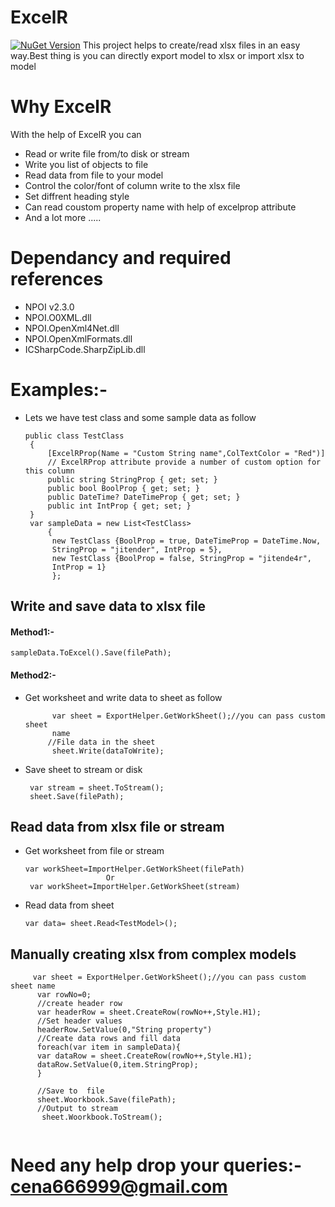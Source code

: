 # ExcelR 
[![NuGet Version](https://img.shields.io/badge/nuget-v1.0.1-blue.svg)](https://www.nuget.org/packages/ExcelR/) 
This project  helps to create/read xlsx files in an easy way.Best thing is you can directly export model to xlsx or import xlsx to model

# Why ExcelR
With the help of ExcelR you can
- Read or write file from/to disk or stream
- Write you list of objects to file 
- Read data from file to your model
- Control the color/font of column write to the xlsx file
- Set diffrent heading style
- Can read coustom property name with help of excelprop attribute
- And a lot more .....

# Dependancy and required references 
- NPOI v2.3.0
- NPOI.O0XML.dll
- NPOI.OpenXml4Net.dll
- NPOI.OpenXmlFormats.dll
- ICSharpCode.SharpZipLib.dll

# Examples:-
* Lets we have test class and some sample data as follow
  
   ```
   public class TestClass
    {
        [ExcelRProp(Name = "Custom String name",ColTextColor = "Red")] 
        // ExcelRProp attribute provide a number of custom option for this column
        public string StringProp { get; set; }
        public bool BoolProp { get; set; }
        public DateTime? DateTimeProp { get; set; }
        public int IntProp { get; set; }
    }
    var sampleData = new List<TestClass>
        {
         new TestClass {BoolProp = true, DateTimeProp = DateTime.Now, 
         StringProp = "jitender", IntProp = 5},
         new TestClass {BoolProp = false, StringProp = "jitende4r", 
         IntProp = 1}
         };
    ```
## Write and save data to xlsx file

#### Method1:-
```
sampleData.ToExcel().Save(filePath);
   ```

#### Method2:-


* Get worksheet and write data to sheet as follow
   ```
         var sheet = ExportHelper.GetWorkSheet();//you can pass custom sheet 
         name 
        //File data in the sheet
         sheet.Write(dataToWrite);
    ```
* Save sheet to stream or disk
   ```
    var stream = sheet.ToStream();
    sheet.Save(filePath);
   ```
   
## Read data from xlsx file or stream
* Get worksheet from file or stream
   ```
   var workSheet=ImportHelper.GetWorkSheet(filePath)
                     Or
    var workSheet=ImportHelper.GetWorkSheet(stream)
   ```
 * Read data from sheet
   ```
   var data= sheet.Read<TestModel>();
   ```
   
## Manually creating xlsx from complex models

   ```
        var sheet = ExportHelper.GetWorkSheet();//you can pass custom sheet name 
         var rowNo=0;
         //create header row
         var headerRow = sheet.CreateRow(rowNo++,Style.H1);
         //Set header values
         headerRow.SetValue(0,"String property")
         //Create data rows and fill data
         foreach(var item in sampleData){
         var dataRow = sheet.CreateRow(rowNo++,Style.H1);
         dataRow.SetValue(0,item.StringProp);
         }
         
         //Save to  file
         sheet.Woorkbook.Save(filePath);
         //Output to stream
          sheet.Woorkbook.ToStream();
         
   ```
 # Need any help drop your queries:- cena666999@gmail.com